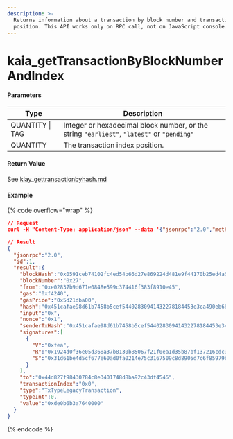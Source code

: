```yaml
---
description: >-
  Returns information about a transaction by block number and transaction index
  position. This API works only on RPC call, not on JavaScript console.
---
```


# kaia\_getTransactionByBlockNumberAndIndex

#### **Parameters**

| Type            | Description                                                                                |
| --------------- | ------------------------------------------------------------------------------------------ |
| QUANTITY \| TAG | Integer or hexadecimal block number, or the string `"earliest"`, `"latest"` or `"pending"` |
| QUANTITY        | The transaction index position.                                                            |

#### **Return Value**

See [klay\_gettransactionbyhash.md](klay_gettransactionbyhash.md "mention")

#### Example

{% code overflow="wrap" %}
```json
// Request
curl -H "Content-Type: application/json" --data '{"jsonrpc":"2.0","method":"kaia_getTransactionByBlockNumberAndIndex","params":["0x27", "0x0"],"id":1}' http://kaia.blockpi.network/v1/rpc/your-api-key

// Result
{
  "jsonrpc":"2.0",
  "id":1,
  "result":{
    "blockHash":"0x0591ceb74102fc4ed54b66d27e869224d481e9f44170b25ed4a5654675043198",
    "blockNumber":"0x27",
    "from":"0xe02837b9d671e0848e599c374416f383f8910e45",
    "gas":"0xf4240",
    "gasPrice":"0x5d21dba00",
    "hash":"0x451cafae98d61b7458b5cef54402830941432278184453e3ca490eb687317e68",
    "input":"0x",
    "nonce":"0x1",
    "senderTxHash":"0x451cafae98d61b7458b5cef54402830941432278184453e3ca490eb687317e68",
    "signatures":[
      {
        "V":"0xfea",
        "R":"0x1924d0f36e05d368a37b8130b85067f21f0ea1d35b87bf137216cdc3c844c762",
        "S":"0x31d61be4d5cf677e60ad0fa0214e75c3167509c8d8905d7c6f85979b5f32eead"
      }
    ],
    "to":"0x44d827f98430784c8e3401748d8ba92c43df4546",
    "transactionIndex":"0x0",
    "type":"TxTypeLegacyTransaction",
    "typeInt":0,
    "value":"0xde0b6b3a7640000"
  }
}
```
{% endcode %}
